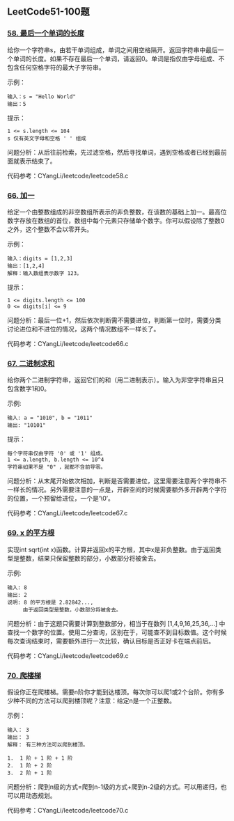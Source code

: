 ## LeetCode51-100题

### [58. 最后一个单词的长度](https://leetcode-cn.com/problems/length-of-last-word/)

给你一个字符串s，由若干单词组成，单词之间用空格隔开。返回字符串中最后一个单词的长度。如果不存在最后一个单词，请返回0。单词是指仅由字母组成、不包含任何空格字符的最大子字符串。

示例：

```
输入：s = "Hello World"
输出：5
```

提示：

```
1 <= s.length <= 104
s 仅有英文字母和空格 ' ' 组成
```

问题分析：从后往前检索，先过滤空格，然后寻找单词，遇到空格或者已经到最前面就表示结束了。

代码参考：CYangLi/leetcode/leetcode58.c

### [66. 加一](https://leetcode-cn.com/problems/plus-one/)

给定一个由整数组成的非空数组所表示的非负整数，在该数的基础上加一。最高位数字存放在数组的首位，数组中每个元素只存储单个数字。你可以假设除了整数0之外，这个整数不会以零开头。

示例：

```
输入：digits = [1,2,3]
输出：[1,2,4]
解释：输入数组表示数字 123。
```

提示：

```
1 <= digits.length <= 100
0 <= digits[i] <= 9
```

问题分析：最后一位+1，然后依次判断需不需要进位，判断第一位时，需要分类讨论进位和不进位的情况，这两个情况数组不一样长了。

代码参考：CYangLi/leetcode/leetcode66.c

### [67. 二进制求和](https://leetcode-cn.com/problems/add-binary/)

给你两个二进制字符串，返回它们的和（用二进制表示）。输入为非空字符串且只包含数字1和0。

示例:

```
输入: a = "1010", b = "1011"
输出: "10101"
```

提示：

    每个字符串仅由字符 '0' 或 '1' 组成。
    1 <= a.length, b.length <= 10^4
    字符串如果不是 "0" ，就都不含前导零。

问题分析：从末尾开始依次相加，判断是否需要进位，这里需要注意两个字符串不一样长的情况。另外需要注意的一点是，开辟空间的时候需要额外多开辟两个字符的位置，一个预留给进位，一个是‘\0’。

代码参考：CYangLi/leetcode/leetcode67.c

### [69. x 的平方根](https://leetcode-cn.com/problems/sqrtx/)

实现int sqrt(int x)函数。计算并返回x的平方根，其中x是非负整数。由于返回类型是整数，结果只保留整数的部分，小数部分将被舍去。

示例:

```
输入: 8
输出: 2
说明: 8 的平方根是 2.82842..., 
     由于返回类型是整数，小数部分将被舍去。
```

问题分析：由于这题只需要计算到整数部分，相当于在数列 [1,4,9,16,25,36,...] 中查找一个数字的位置。使用二分查询，区别在于，可能查不到目标数值。这个时候每次查询结束时，需要额外进行一次比较，确认目标是否正好卡在端点前后。

代码参考：CYangLi/leetcode/leetcode69.c

### [70. 爬楼梯](https://leetcode-cn.com/problems/climbing-stairs/)

假设你正在爬楼梯。需要n阶你才能到达楼顶。每次你可以爬1或2个台阶。你有多少种不同的方法可以爬到楼顶呢？注意：给定n是一个正整数。

示例：

```
输入： 3
输出： 3
解释： 有三种方法可以爬到楼顶。

1.  1 阶 + 1 阶 + 1 阶
2.  1 阶 + 2 阶
3.  2 阶 + 1 阶
```

问题分析：爬到n级的方式=爬到n-1级的方式+爬到n-2级的方式。可以用递归，也可以用动态规划。

代码参考：CYangLi/leetcode/leetcode70.c